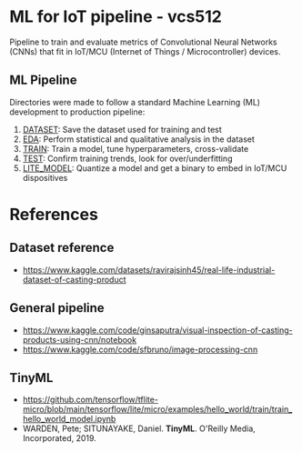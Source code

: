 # ML for IoT pipeline - vcs512

Pipeline to train and evaluate metrics of Convolutional Neural Networks (CNNs) 
that fit in IoT/MCU (Internet of Things / Microcontroller) devices.

## ML Pipeline

Directories were made to follow a standard Machine Learning (ML) development to 
production pipeline:
1. [DATASET](./1_dataset/Readme.md): Save the dataset used for training and test
2. [EDA](./2_EDA_Exploratory_Data_Analysis/Readme.md): Perform statistical and qualitative 
    analysis in the dataset
3. [TRAIN](./3_train/Readme.md): Train a model, tune hyperparameters, cross-validate
4. [TEST](./4_test/Readme.md): Confirm training trends, look for over/underfitting
5. [LITE_MODEL](./5_lite_model/Readme.md): Quantize a model and get a binary
    to embed in IoT/MCU dispositives


# References
## Dataset reference
- https://www.kaggle.com/datasets/ravirajsinh45/real-life-industrial-dataset-of-casting-product

## General pipeline
- https://www.kaggle.com/code/ginsaputra/visual-inspection-of-casting-products-using-cnn/notebook
- https://www.kaggle.com/code/sfbruno/image-processing-cnn

## TinyML
- https://github.com/tensorflow/tflite-micro/blob/main/tensorflow/lite/micro/examples/hello_world/train/train_hello_world_model.ipynb
- WARDEN, Pete; SITUNAYAKE, Daniel. **TinyML**. O'Reilly Media, Incorporated, 2019.
